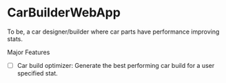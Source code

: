 ﻿# CarBuilderWebApp

To be, a car designer/builder where car parts have performance improving stats.

Major Features

- [ ] Car build optimizer: Generate the best performing car build for a user specified stat.
